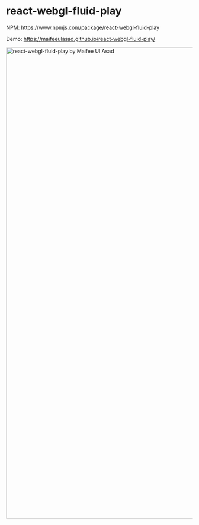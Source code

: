 # react-webgl-fluid-play

NPM: https://www.npmjs.com/package/react-webgl-fluid-play

Demo: https://maifeeulasad.github.io/react-webgl-fluid-play/


<img width="2559" height="1271" alt="react-webgl-fluid-play by Maifee Ul Asad" src="https://github.com/user-attachments/assets/24ea7aca-35ae-4d2e-9da8-b6d6371993ff" />
